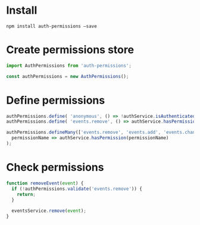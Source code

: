 
# Install
```
npm install auth-permissions —save
```

# Create permissions store
```js
import AuthPermissions from 'auth-permissions';

const authPermissions = new AuthPermissions();
```

# Define permissions
```js
authPermissions.define( 'anonymous', () => !authService.isAuthenticated() );
authPermissions.define( 'events.remove', () => authService.hasPermission('events.remove'));

authPermissions.defineMany(['events.remove', 'events.add', 'events.change'], 
  permissionName => authService.hasPermission(permissionName)
);
```

# Check permissions
```js
function removeEvent(event) {
  if (!authPermissions.validate('events.remove')) {
    return;
  }
  
  eventsService.remove(event);
}
```
